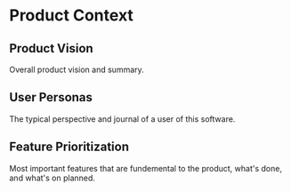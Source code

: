 # Product Context

## Product Vision

Overall product vision and summary.

## User Personas

The typical perspective and journal of a user of this software.

## Feature Prioritization

Most important features that are fundemental to the product, what's done, and what's on planned.
